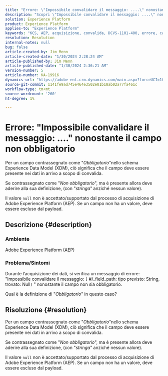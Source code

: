 ```yaml
---
title: "Errore: \"Impossibile convalidare il messaggio: ....\" nonostante il campo non obbligatorio"
description: "Scopri \"Impossibile convalidare il messaggio: ....\" nonostante l’errore di campo non obbligatorio in Adobe Experience Platform."
solution: Experience Platform
product: Experience Platform
applies-to: "Experience Platform"
keywords: "KCS, AEP, acquisizione, convalida, DCVS-1101-400, errore, campo non obbligatorio, messaggio non convalidabile, FAQ, Adobe Experience Platform"
resolution: Resolution
internal-notes: null
bug: false
article-created-by: Jim Menn
article-created-date: "1/30/2024 2:28:24 AM"
article-published-by: Jim Menn
article-published-date: "1/30/2024 2:36:21 AM"
version-number: 5
article-number: KA-19916
dynamics-url: "https://adobe-ent.crm.dynamics.com/main.aspx?forceUCI=1&pagetype=entityrecord&etn=knowledgearticle&id=c08bfe39-17bf-ee11-9079-6045bd006268"
source-git-commit: 1141fe9ad745e464e3502e01b18ab02a77fa461c
workflow-type: tm+mt
source-wordcount: '260'
ht-degree: 1%

---
```


# Errore: &quot;Impossibile convalidare il messaggio: ....&quot; nonostante il campo non obbligatorio


Per un campo contrassegnato come &quot;*Obbligatorio*&quot;nello schema Experience Data Model (XDM), ciò significa che il campo deve essere presente nei dati in arrivo a scopo di convalida.

Se contrassegnato come &quot;*Non obbligatorio*&quot;, ma è presente allora deve aderire alla sua definizione, (con &quot;*stringa*&quot;<b> </b>anziché nessun valore).

Il valore `null` non è accettato/supportato dal processo di acquisizione di Adobe Experience Platform (AEP). Se un campo non ha un valore, deve essere escluso dal payload.

## Descrizione {#description}


### <b>Ambiente</b>

Adobe Experience Platform (AEP)



### <b>Problema/Sintomi</b>

Durante l’acquisizione dei dati, si verifica un messaggio di errore: &quot;Impossibile convalidare il messaggio: `[` #/_field_path: tipo previsto: String, trovato: Null`]` &quot; nonostante il campo non sia obbligatorio.

Qual è la definizione di &quot;*Obbligatorio*&quot; in questo caso?


## Risoluzione {#resolution}


Per un campo contrassegnato come &quot;*Obbligatorio*&quot;nello schema Experience Data Model (XDM), ciò significa che il campo deve essere presente nei dati in arrivo a scopo di convalida.

Se contrassegnato come &quot;*Non obbligatorio*&quot;, ma è presente allora deve aderire alla sua definizione, (con &quot;*stringa*&quot;<b> </b>anziché nessun valore).

Il valore `null` non è accettato/supportato dal processo di acquisizione di Adobe Experience Platform (AEP). Se un campo non ha un valore, deve essere escluso dal payload.
